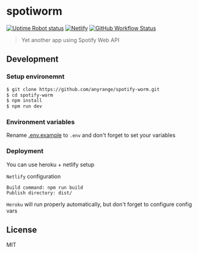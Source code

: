 # spotiworm

[![Uptime Robot status](https://img.shields.io/uptimerobot/status/m787497444-7b36a8b8a8545c2335febb2b)](https://stats.uptimerobot.com/kXD0runRnw/787497444)
[![Netlify](https://img.shields.io/netlify/2b93b34b-9fc4-47e4-ab20-bca6b8d6c6dd)](https://app.netlify.com/sites/spotiworm/deploys)
[![GitHub Workflow Status](https://img.shields.io/github/workflow/status/anyrange/spotiworm/Node.js%20CI?label=server)](https://github.com/anyrange/spotiworm/actions/workflows/main.yml)

> Yet another app using Spotify Web API

## Development

### Setup environemnt

```bash
$ git clone https://github.com/anyrange/spotify-worm.git
$ cd spotify-worm
$ npm install
$ npm run dev
```

### Environment variables

Rename [.env.example](/.env.example) to `.env` and don't forget to set your variables

### Deployment

You can use heroku + netlify setup

`Netlify` configuration

```
Build command: npm run build
Publish directory: dist/
```

`Heroku` will run properly automatically,
but don't forget to configure config vars

## License

MIT
